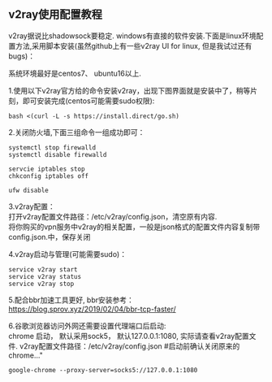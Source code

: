 ## v2ray使用配置教程      

v2ray据说比shadowsock要稳定. windows有直接的软件安装.下面是linux环境配置方法,采用脚本安装(虽然github上有一些v2ray UI for linux, 但是我试过还有bugs)：     

系统环境最好是centos7、 ubuntu16以上.    

1.使用以下v2ray官方给的命令安装v2ray，出现下图界面就是安装中了，稍等片刻，即可安装完成(centos可能需要sudo权限):    
    
    bash <(curl -L -s https://install.direct/go.sh)    
     
2.关闭防火墙,下面三组命令一组成功即可：     

    systemctl stop firewalld
    systemctl disable firewalld
 
    servcie iptables stop
    chkconfig iptables off
 
    ufw disable

3.v2ray配置：     
打开v2ray配置文件路径：/etc/v2ray/config.json，清空原有内容.    
将你购买的vpn服务中v2ray的相关配置，一般是json格式的配置文件内容复制带config.json.中，保存关闭

4.v2ray启动与管理(可能需要sudo)：     

    service v2ray start
    service v2ray status
    service v2ray stop 


5.配合bbr加速工具更好, bbr安装参考：https://blog.sprov.xyz/2019/02/04/bbr-tcp-faster/     

6.谷歌浏览器访问外网还需要设置代理端口后启动:     
chrome 启动， 默认采用sock5， 默认127.0.0.1:1080, 实际请查看v2ray配置文件. v2ray配置文件路径：/etc/v2ray/config.json
#启动前确认关闭原来的chrome..."

    google-chrome --proxy-server=socks5://127.0.0.1:1080

